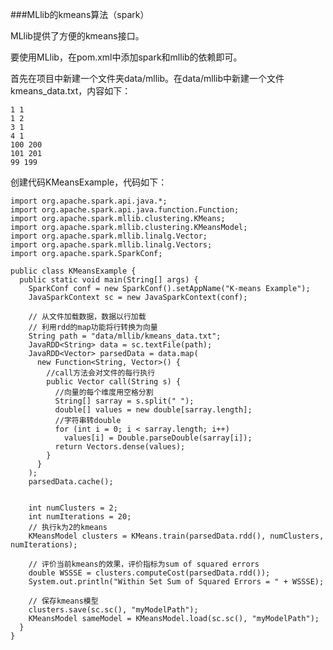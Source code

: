 ###MLlib的kmeans算法（spark）

MLlib提供了方便的kmeans接口。

要使用MLlib，在pom.xml中添加spark和mllib的依赖即可。

首先在项目中新建一个文件夹data/mllib。在data/mllib中新建一个文件kmeans_data.txt，内容如下：

    1 1
    1 2
    3 1
    4 1
    100 200
    101 201
    99 199


创建代码KMeansExample，代码如下：




    import org.apache.spark.api.java.*;
    import org.apache.spark.api.java.function.Function;
    import org.apache.spark.mllib.clustering.KMeans;
    import org.apache.spark.mllib.clustering.KMeansModel;
    import org.apache.spark.mllib.linalg.Vector;
    import org.apache.spark.mllib.linalg.Vectors;
    import org.apache.spark.SparkConf;

    public class KMeansExample {
      public static void main(String[] args) {
        SparkConf conf = new SparkConf().setAppName("K-means Example");
        JavaSparkContext sc = new JavaSparkContext(conf);

        // 从文件加载数据，数据以行加载
        // 利用rdd的map功能将行转换为向量
        String path = "data/mllib/kmeans_data.txt";
        JavaRDD<String> data = sc.textFile(path);
        JavaRDD<Vector> parsedData = data.map(
          new Function<String, Vector>() {
            //call方法会对文件的每行执行
            public Vector call(String s) {
              //向量的每个维度用空格分割
              String[] sarray = s.split(" ");
              double[] values = new double[sarray.length];
              //字符串转double
              for (int i = 0; i < sarray.length; i++)
                values[i] = Double.parseDouble(sarray[i]);
              return Vectors.dense(values);
            }
          }
        );
        parsedData.cache();

        
        int numClusters = 2;
        int numIterations = 20;
        // 执行k为2的kmeans
        KMeansModel clusters = KMeans.train(parsedData.rdd(), numClusters, numIterations);

        // 评价当前kmeans的效果，评价指标为sum of squared errors
        double WSSSE = clusters.computeCost(parsedData.rdd());
        System.out.println("Within Set Sum of Squared Errors = " + WSSSE);

        // 保存kmeans模型
        clusters.save(sc.sc(), "myModelPath");
        KMeansModel sameModel = KMeansModel.load(sc.sc(), "myModelPath");
      }
    }
